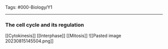Tags: #000-Biology/Y1

---
### The cell cycle and its regulation
[[Cytokinesis]]
[[Interphase]]
[[Mitosis]]
![[Pasted image 20230815145504.png]]

